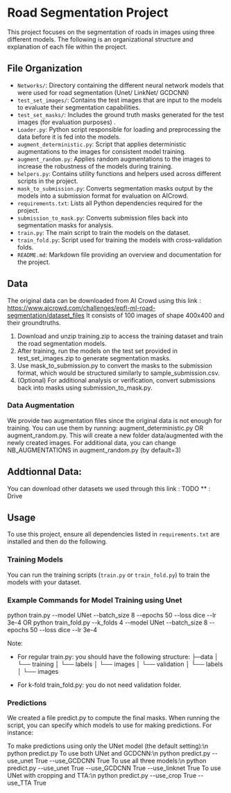  # Road Segmentation Project

This project focuses on the segmentation of roads in images using three different models.
 The following is an organizational structure and explanation of each file within the project.

## File Organization

- `Networks/`: Directory containing the different neural network models that were used for road segmentation (Unet/ LinkNet/  GCDCNN)
- `test_set_images/`: Contains the test images that are input to the models to evaluate their segmentation capabilities.
- `test_set_masks/`: Includes the ground truth masks generated for the test images (for evaluation purposes) .
- `Loader.py`: Python script responsible for loading and preprocessing the data before it is fed into the models.
- `augment_deterministic.py`: Script that applies deterministic augmentations to the images for consistent model training.
- `augment_random.py`: Applies random augmentations to the images to increase the robustness of the models during training.
- `helpers.py`: Contains utility functions and helpers used across different scripts in the project.
- `mask_to_submission.py`: Converts segmentation masks output by the models into a submission format for evaluation on AICrowd.
- `requirements.txt`: Lists all Python dependencies required for the project.
- `submission_to_mask.py`: Converts submission files back into segmentation masks for analysis.
- `train.py`: The main script to train the models on the dataset.
- `train_fold.py`: Script used for training the models with cross-validation folds.
- `README.md`: Markdown file providing an overview and documentation for the project.


## Data
The original data can be downloaded from AI Crowd using this link : https://www.aicrowd.com/challenges/epfl-ml-road-segmentation/dataset_files
It consists of 100 images of shape 400x400 and their groundtruths. 
1) Download and unzip training.zip to access the training dataset and train the road segmentation models.
2) After training, run the models on the test set provided in test_set_images.zip to generate segmentation masks.
3) Use mask_to_submission.py to convert the masks to the submission format, which would be structured similarly to sample_submission.csv.
4) (Optional) For additional analysis or verification, convert submissions back into masks using submission_to_mask.py.

### Data Augmentation 
We provide two augmentation files since the original data is not enough for training. 
You can use them by running: augment_deterministic.py OR augment_random.py. This will create a new folder data/augmented with the newly created images.
For additional data, you can change NB_AUGMENTATIONS in augment_random.py (by default=3)

## Addtionnal Data:
You can download other datasets we used through this link :
TODO ** : Drive

## Usage
To use this project, ensure all dependencies listed in `requirements.txt` are installed and then do the following.

### Training Models
You can run the training scripts (`train.py` or `train_fold.py`) to train the models with your dataset.
### Example Commands for Model Training using Unet
python train.py --model UNet --batch_size 8 --epochs 50 --loss dice --lr 3e-4
OR
python train_fold.py --k_folds 4 --model UNet --batch_size 8 --epochs 50 --loss dice --lr 3e-4 

Note: 
- For regular train.py: you should have the following structure:
├─data
│ └── training
│	└── labels
│ 	└── images
│ └── validation
│	└── labels
│ 	└── images

- For k-fold train_fold.py: you do not need validation folder.

### Predictions
We created a file predict.py to compute the final masks.
When running the script, you can specify which models to use for making predictions. For instance:

To make predictions using only the UNet model (the default setting):\n
	 python predict.py
To use both UNet and GCDCNN:\n
	 python predict.py --use_unet True --use_GCDCNN True
To use all three models:\n
	 python predict.py --use_unet True --use_GCDCNN True --use_linknet True
To use UNet with cropping and TTA:\n
	 python predict.py --use_crop True --use_TTA True



